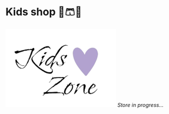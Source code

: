 <h1>Kids shop 👖🩳👗</h1>
<img src="https://github.com/CristalpyC/kids-shop/blob/master/public/logo.png?raw=true" width="300"/>
<i>Store in progress... </i>

